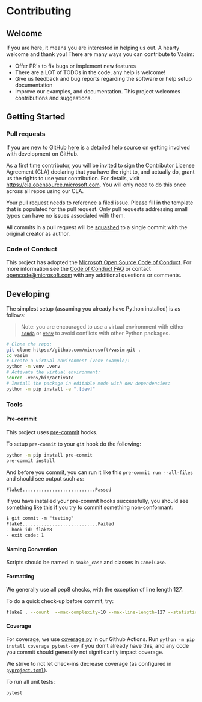 # Contributing

## Welcome

If you are here, it means you are interested in helping us out. A hearty welcome and thank you! There are many ways you can contribute to Vasim:

* Offer PR's to fix bugs or implement new features
* There are a LOT of TODOs in the code, any help is welcome!
* Give us feedback and bug reports regarding the software or help setup documentation
* Improve our examples, and documentation.
This project welcomes contributions and suggestions.

## Getting Started


### Pull requests

If you are new to GitHub [here](https://help.github.com/categories/collaborating-with-issues-and-pull-requests/) is a detailed help source on getting involved with development on GitHub.

As a first time contributor, you will be invited to sign the Contributor License Agreement (CLA) declaring that you have the right to, and actually do, grant us
the rights to use your contribution. For details, visit https://cla.opensource.microsoft.com. You will only need to do this once across all repos using our CLA.

Your pull request needs to reference a filed issue. Please fill in the template that is populated for the pull request. Only pull requests addressing small typos can have no issues associated with them.

All commits in a pull request will be [squashed](https://github.blog/2016-04-01-squash-your-commits/) to a single commit with the original creator as author.

### Code of Conduct

This project has adopted the [Microsoft Open Source Code of Conduct](https://opensource.microsoft.com/codeofconduct/).
For more information see the [Code of Conduct FAQ](https://opensource.microsoft.com/codeofconduct/faq/) or
contact [opencode@microsoft.com](mailto:opencode@microsoft.com) with any additional questions or comments.

## Developing

The simplest setup (assuming you already have Python installed) is as follows:

> Note: you are encouraged to use a virtual environment with either [`conda`](https://docs.anaconda.com/miniconda/) or [`venv`](https://docs.python.org/3/library/venv.html) to avoid conflicts with other Python packages.

```sh
# Clone the repo:
git clone https://github.com/microsoft/vasim.git .
cd vasim
# Create a virtual environment (venv example):
python -m venv .venv
# Activate the virtual environment:
source .venv/bin/activate
# Install the package in editable mode with dev dependencies:
python -m pip install -e ".[dev]"
```

### Tools

#### Pre-commit

This project uses [pre-commit](https://pre-commit.com/) hooks.

To setup `pre-commit` to your `git` hook do the following:

```sh
python -m pip install pre-commit
pre-commit install
```

And before you commit, you can run it like this `pre-commit run --all-files` and should see output such as:

```txt
Flake8...........................Passed
```

If you have installed your pre-commit hooks successfully, you should see something like this if you try to commit something non-conformant:

```txt
$ git commit -m "testing"
Flake8............................Failed
- hook id: flake8
- exit code: 1
```

#### Naming Convention

Scripts should be named in `snake_case` and classes in `CamelCase`.

#### Formatting

We generally use all pep8 checks, with the exception of line length 127.

To do a quick check-up before commit, try:

```sh
flake8 . --count  --max-complexity=10 --max-line-length=127 --statistics
```

#### Coverage

For coverage, we use [coverage.py](https://coverage.readthedocs.io/en/) in our Github Actions.
Run  `python -m pip install coverage pytest-cov` if you don't already have this, and any code you commit should generally not significantly impact coverage.

We strive to not let check-ins decrease coverage (as configured in [`pyproject.toml`](./pyproject.toml)).

To run all unit tests:

```sh
pytest
```
